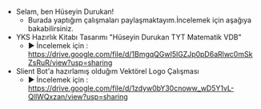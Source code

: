 - Selam, ben Hüseyin Durukan!
  -  Burada yaptığım çalışmaları paylaşmaktayım.İncelemek için aşağıya bakabilirsiniz.
- YKS Hazırlık Kitabı Tasarımı "Hüseyin Durukan TYT Matematik VDB" 
  - ▶ İncelemek için : https://drive.google.com/file/d/1BmgqQGwI5lGZJp0pD6aRlwc0mSkZsRuR/view?usp=sharing
- Slient Bot'a hazırlamış olduğım Vektörel Logo Çalışması
  - ▶ İncelemek için : https://drive.google.com/file/d/1zdyw0bY30cnoww_wD5Y1vL-QllWQxzan/view?usp=sharing
